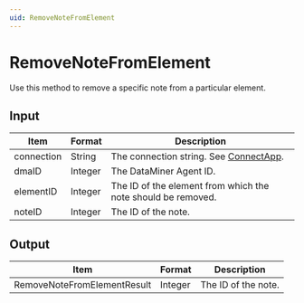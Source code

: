 ```yaml
---
uid: RemoveNoteFromElement
---
```


# RemoveNoteFromElement

Use this method to remove a specific note from a particular element.

## Input

| Item       | Format  | Description                                                  |
|------------|---------|--------------------------------------------------------------|
| connection | String  | The connection string. See [ConnectApp](xref:ConnectApp).    |
| dmaID      | Integer | The DataMiner Agent ID.                                      |
| elementID  | Integer | The ID of the element from which the note should be removed. |
| noteID     | Integer | The ID of the note.                                          |

## Output

| Item                        | Format  | Description         |
|-----------------------------|---------|---------------------|
| RemoveNoteFromElementResult | Integer | The ID of the note. |
